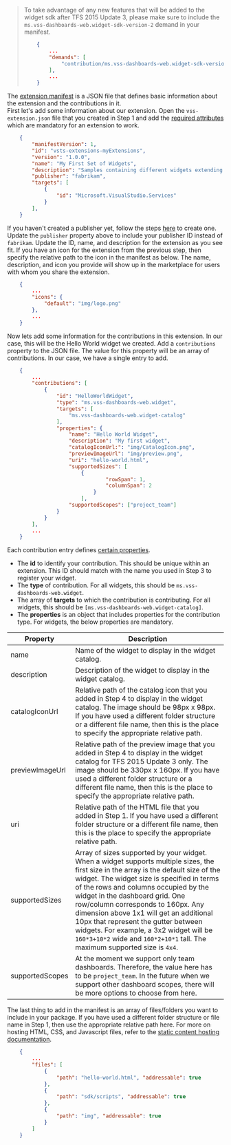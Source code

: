 > To take advantage of any new features that will be added to the widget sdk after TFS 2015 Update 3,
> please make sure to include the `ms.vss-dashboards-web.widget-sdk-version-2` demand in your manifest.
> ```json
>     {
>         ...
>         "demands": [
>             "contribution/ms.vss-dashboards-web.widget-sdk-version-2"
>         ],
>         ...
>     }
> ```

The [extension manifest](../../develop/manifest.md) is a JSON file that defines basic information about the extension and the contributions in it.  
First let's add some information about our extension. 
Open the `vss-extension.json` file that you created in Step 1 and add the [required attributes](../../develop/manifest.md#required-attributes) which are mandatory for an extension to work.

```json
	{
		"manifestVersion": 1,
		"id": "vsts-extensions-myExtensions",
		"version": "1.0.0",
		"name": "My First Set of Widgets",
		"description": "Samples containing different widgets extending dashboards",
		"publisher": "fabrikam",
		"targets": [
			{
				"id": "Microsoft.VisualStudio.Services"
			}
		],
	}
```

If you haven't created a publisher yet, follow the steps [here](../../publish/overview.md#create-a-publisher) to create one.
Update the `publisher` property above to include your publisher ID instead of `fabrikam`.
Update the ID, name, and description for the extension as you see fit. 
If you have an icon for the extension from the previous step, then specify the relative path to the icon in the manifest as below.
The name, description, and icon you provide will show up in the marketplace for users with whom you share the extension.

```json
	{
		...
		"icons": {
			"default": "img/logo.png"
		},
		...
	}
```


Now lets add some information for the contributions in this extension. In our case, this will be the Hello World widget we created.
Add a `contributions` property to the JSON file. The value for this property will be an array of contributions. In our case, we have a single entry to add.


```json
	{
		...
	    "contributions": [
			{
				"id": "HelloWorldWidget",
				"type": "ms.vss-dashboards-web.widget",
				"targets": [
					"ms.vss-dashboards-web.widget-catalog"
				],
				"properties": {
					"name": "Hello World Widget",
					"description": "My first widget",
					"catalogIconUrl:": "img/CatalogIcon.png",
					"previewImageUrl": "img/preview.png",                			
					"uri": "hello-world.html",
					"supportedSizes": [
 						{
                        		"rowSpan": 1,
                        		"columnSpan": 2
                    		}
                		],
					"supportedScopes": ["project_team"]
				}
	        }
		],
		...
    }
```

Each contribution entry defines [certain properties](../../develop/manifest.md#contributions). 

- The **id** to identify your contribution. This should be unique within an extension. This ID should match with the name you used in Step 3 to register your widget.
- The **type** of contribution. For all widgets, this should be `ms.vss-dashboards-web.widget`.
- The array of **targets** to which the contribution is contributing. For all widgets, this should be `[ms.vss-dashboards-web.widget-catalog]`.
- The **properties** is an object that includes properties for the contribution type. For widgets, the below properties are mandatory.

| Property | Description |
| --- | --- |
| name | Name of the widget to display in the widget catalog. |
| description | Description of the widget to display in the widget catalog. |
| catalogIconUrl | Relative path of the catalog icon that you added in Step 4 to display in the widget catalog. The image should be 98px x 98px. If you have used a different folder structure or a different file name, then this is the place to specify the appropriate relative path. |
| previewImageUrl | Relative path of the preview image that you added in Step 4 to display in the widget catalog for TFS 2015 Update 3 only. The image should be 330px x 160px. If you have used a different folder structure or a different file name, then this is the place to specify the appropriate relative path. |
| uri | Relative path of the HTML file that you added in Step 1. If you have used a different folder structure or a different file name, then this is the place to specify the appropriate relative path. |
| supportedSizes | Array of sizes supported by your widget. When a widget supports multiple sizes, the first size in the array is the default size of the widget. The widget size is specified in terms of the rows and columns occupied by the widget in the dashboard grid. One row/column corresponds to 160px. Any dimension above 1x1 will get an additional 10px that represent the gutter between widgets. For example, a 3x2 widget will be `160*3+10*2` wide and `160*2+10*1` tall. The maximum supported size is `4x4`. |
| supportedScopes | At the moment we support only team dashboards. Therefore, the value here has to be `project_team`. In the future when we support other dashboard scopes, there will be more options to choose from here. |

The last thing to add in the manifest is an array of files/folders you want to include in your package. If you have used a different folder structure or file name in Step 1, then use the appropriate relative path here. 
For more on hosting HTML, CSS, and Javascript files, refer to the [static content hosting documentation](../../develop/static-content.md).

```json
	{
		...
	    "files": [
			{
				"path": "hello-world.html", "addressable": true
			},
			{
				"path": "sdk/scripts", "addressable": true
			},
			{
				"path": "img", "addressable": true
			}
		]
    }
```

